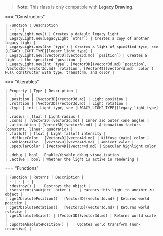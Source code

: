 > **Note:** This class is only compatible with **Legacy Drawing**.

=== "Constructors"

    | Function | Description |
    | - | - |
    | LegacyLight.new() | Creates a default legacy light |
    | LegacyLight.new(LegacyLight `other`) | Creates a copy of another legacy light |
    | LegacyLight.new(int `type`) | Creates a light of specified type, see [LEGACY_LIGHT_TYPE][legacy_light_type] |
    | LegacyLight.new([Vector3D](vector3d.md) `position`) | Creates a light at the specified `position` |
    | LegacyLight.new(int `type`, [Vector3D](vector3d.md) `position`, [Vector3D](vector3d.md) `rotation`, [Vector4D](vector4d.md) `color`) | Full constructor with type, transform, and color |

=== "Alterables"

    | Property | Type | Description |
    | - | - | - |
    | .position | [Vector3D](vector3d.md) | Light position |
    | .rotation | [Vector3D](vector3d.md) | Light rotation |
    | .type | int | Light type, see [LEGACY_LIGHT_TYPE][legacy_light_type] |
    | .radius | float | Light radius |
    | .cones | [Vector2D](vector2d.md) | Inner and outer cone angles |
    | .attenuation | [Vector3D](vector3d.md) | Attenuation factors (constant, linear, quadratic) |
    | .falloff | float | Light falloff intensity |
    | .diffuseColor | [Vector4D](vector4d.md) | Diffuse (main) color |
    | .ambientColor | [Vector4D](vector4d.md) | Ambient color |
    | .specularColor | [Vector4D](vector4d.md) | Specular highlight color |
    | .debug | bool | Enable/disable debug visualization |
    | .active | bool | Whether the light is active in rendering |

=== "Functions"

    | Function | Returns | Description |
    | - | - | - |
    | :destroy() |  | Destroys the object |
    | :setParent(3DObject `other`) |  | Parents this light to another 3D object |
    | :getAbsolutePosition() | [Vector3D](vector3d.md) | Returns world position |
    | :getAbsoluteRotation() | [Vector3D](vector3d.md) | Returns world rotation |
    | :getAbsoluteScale() | [Vector3D](vector3d.md) | Returns world scale |
    | :updateAbsolutePosition() |  | Updates world transform (non-recursive) |

[legacy_light_type]: https://darttheg.github.io/LimeAPI/api/structs.html#legacy_light_type